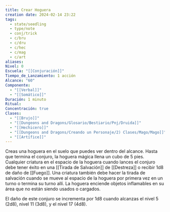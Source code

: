 ```yaml
---
title: Crear Hoguera
creation date: 2024-02-14 23:22
tags:
  - state/seedling
  - type/note
  - conj/trick
  - c/bru
  - c/dru
  - c/hec
  - c/mag
  - c/art
aliases: 
Nivel: 0
Escuela: "[[Conjuración]]"
Tiempo_de_Lanzamiento: 1 acción
Alcance: "60"
Componente:
  - "[[Verbal]]"
  - "[[Somático]]"
Duración: 1 minuto
Ritual: 
Concentración: true
Clases:
  - "[[Brujo]]"
  - "[[Dungeons and Dragons/Glosario/Bestiario/Pnj/Druida]]"
  - "[[Hechicero]]"
  - "[[Dungeons and Dragons/Creando un Personaje/2) Clases/Mago/Mago]]"
  - "[[Artífice]]"
---
```

Creas una hoguera en el suelo que puedes ver dentro del alcance. Hasta que termina el conjuro, la hoguera mágica llena un cubo de 5 pies. Cualquier criatura en el espacio de la hoguera cuando lances el conjuro debe tener éxito en una [[Tirada de Salvación]] de [[Destreza]] o recibir 1d8 de daño de
[[Fuego]]. Una criatura también debe hacer la tirada de salvación cuando se mueve al espacio de la hoguera por primera vez en un turno o termina su turno allí.
La hoguera enciende objetos inflamables en su área que no están siendo usados o cargados.

El daño de este conjuro se incrementa por 1d8 cuando alcanzas el nivel 5 (2d8), nivel 11 (3d8), y el nivel 17 (4d8).